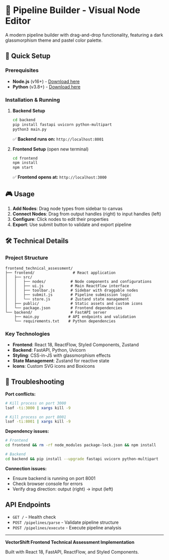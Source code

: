 # 🎯 Pipeline Builder - Visual Node Editor

A modern pipeline builder with drag-and-drop functionality, featuring a dark glassmorphism theme and pastel color palette.

## 🚀 Quick Setup

### Prerequisites

- **Node.js** (v16+) - [Download here](https://nodejs.org/)
- **Python** (v3.8+) - [Download here](https://python.org/)

### Installation & Running

1. **Backend Setup**
   ```bash
   cd backend
   pip install fastapi uvicorn python-multipart
   python3 main.py
   ```
   ✅ **Backend runs on:** `http://localhost:8001`

2. **Frontend Setup** (open new terminal)
   ```bash
   cd frontend
   npm install
   npm start
   ```
   ✅ **Frontend opens at:** `http://localhost:3000`

## 🎮 Usage

1. **Add Nodes**: Drag node types from sidebar to canvas
2. **Connect Nodes**: Drag from output handles (right) to input handles (left)
3. **Configure**: Click nodes to edit their properties
4. **Export**: Use submit button to validate and export pipeline

## 🛠️ Technical Details

### Project Structure

```
frontend_technical_assessment/
├── frontend/                 # React application
│   ├── src/
│   │   ├── nodes/           # Node components and configurations
│   │   ├── ui.js            # Main ReactFlow interface
│   │   ├── toolbar.js       # Sidebar with draggable nodes
│   │   ├── submit.js        # Pipeline submission logic
│   │   └── store.js         # Zustand state management
│   ├── public/              # Static assets and custom icons
│   └── package.json         # Frontend dependencies
└── backend/                 # FastAPI server
    ├── main.py             # API endpoints and validation
    └── requirements.txt    # Python dependencies
```

### Key Technologies

- **Frontend**: React 18, ReactFlow, Styled Components, Zustand
- **Backend**: FastAPI, Python, Uvicorn
- **Styling**: CSS-in-JS with glassmorphism effects
- **State Management**: Zustand for reactive state
- **Icons**: Custom SVG icons and Boxicons

## 🔧 Troubleshooting

**Port conflicts:**
```bash
# Kill process on port 3000
lsof -ti:3000 | xargs kill -9

# Kill process on port 8001  
lsof -ti:8001 | xargs kill -9
```

**Dependency issues:**
```bash
# Frontend
cd frontend && rm -rf node_modules package-lock.json && npm install

# Backend
cd backend && pip install --upgrade fastapi uvicorn python-multipart
```

**Connection issues:**
- Ensure backend is running on port 8001
- Check browser console for errors
- Verify drag direction: output (right) → input (left)

##  API Endpoints

- `GET /` - Health check
- `POST /pipelines/parse` - Validate pipeline structure
- `POST /pipelines/execute` - Execute pipeline analysis

---

**VectorShift Frontend Technical Assessment Implementation**

Built with React 18, FastAPI, ReactFlow, and Styled Components.